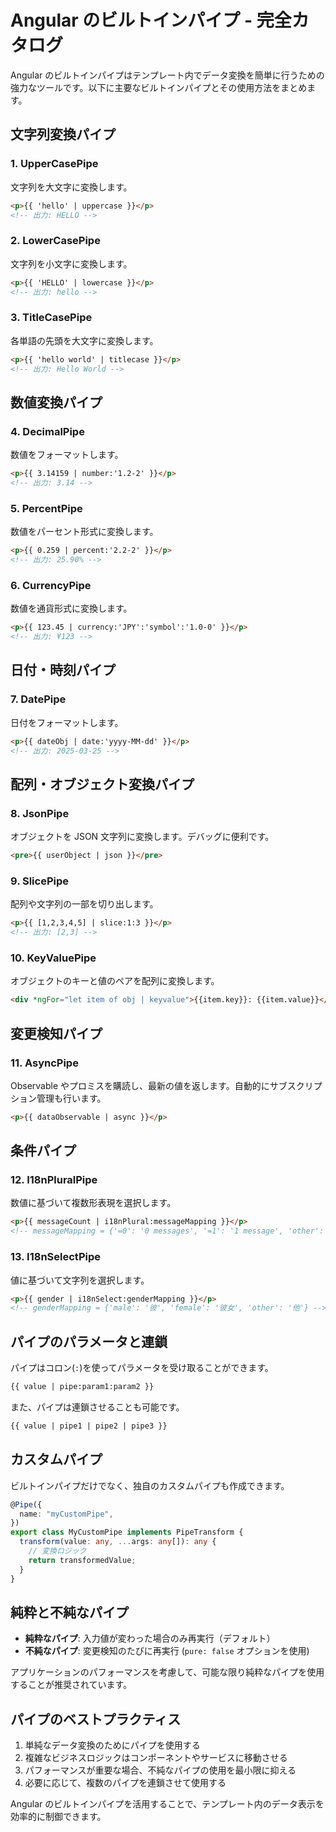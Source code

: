 # Angular のビルトインパイプ - 完全カタログ

Angular のビルトインパイプはテンプレート内でデータ変換を簡単に行うための強力なツールです。以下に主要なビルトインパイプとその使用方法をまとめます。

## 文字列変換パイプ

### 1. UpperCasePipe

文字列を大文字に変換します。

```html
<p>{{ 'hello' | uppercase }}</p>
<!-- 出力: HELLO -->
```

### 2. LowerCasePipe

文字列を小文字に変換します。

```html
<p>{{ 'HELLO' | lowercase }}</p>
<!-- 出力: hello -->
```

### 3. TitleCasePipe

各単語の先頭を大文字に変換します。

```html
<p>{{ 'hello world' | titlecase }}</p>
<!-- 出力: Hello World -->
```

## 数値変換パイプ

### 4. DecimalPipe

数値をフォーマットします。

```html
<p>{{ 3.14159 | number:'1.2-2' }}</p>
<!-- 出力: 3.14 -->
```

### 5. PercentPipe

数値をパーセント形式に変換します。

```html
<p>{{ 0.259 | percent:'2.2-2' }}</p>
<!-- 出力: 25.90% -->
```

### 6. CurrencyPipe

数値を通貨形式に変換します。

```html
<p>{{ 123.45 | currency:'JPY':'symbol':'1.0-0' }}</p>
<!-- 出力: ¥123 -->
```

## 日付・時刻パイプ

### 7. DatePipe

日付をフォーマットします。

```html
<p>{{ dateObj | date:'yyyy-MM-dd' }}</p>
<!-- 出力: 2025-03-25 -->
```

## 配列・オブジェクト変換パイプ

### 8. JsonPipe

オブジェクトを JSON 文字列に変換します。デバッグに便利です。

```html
<pre>{{ userObject | json }}</pre>
```

### 9. SlicePipe

配列や文字列の一部を切り出します。

```html
<p>{{ [1,2,3,4,5] | slice:1:3 }}</p>
<!-- 出力: [2,3] -->
```

### 10. KeyValuePipe

オブジェクトのキーと値のペアを配列に変換します。

```html
<div *ngFor="let item of obj | keyvalue">{{item.key}}: {{item.value}}</div>
```

## 変更検知パイプ

### 11. AsyncPipe

Observable やプロミスを購読し、最新の値を返します。自動的にサブスクリプション管理も行います。

```html
<p>{{ dataObservable | async }}</p>
```

## 条件パイプ

### 12. I18nPluralPipe

数値に基づいて複数形表現を選択します。

```html
<p>{{ messageCount | i18nPlural:messageMapping }}</p>
<!-- messageMapping = {'=0': '0 messages', '=1': '1 message', 'other': '# messages'} -->
```

### 13. I18nSelectPipe

値に基づいて文字列を選択します。

```html
<p>{{ gender | i18nSelect:genderMapping }}</p>
<!-- genderMapping = {'male': '彼', 'female': '彼女', 'other': '他'} -->
```

## パイプのパラメータと連鎖

パイプはコロン(`:`)を使ってパラメータを受け取ることができます。

```html
{{ value | pipe:param1:param2 }}
```

また、パイプは連鎖させることも可能です。

```html
{{ value | pipe1 | pipe2 | pipe3 }}
```

## カスタムパイプ

ビルトインパイプだけでなく、独自のカスタムパイプも作成できます。

```typescript
@Pipe({
  name: "myCustomPipe",
})
export class MyCustomPipe implements PipeTransform {
  transform(value: any, ...args: any[]): any {
    // 変換ロジック
    return transformedValue;
  }
}
```

## 純粋と不純なパイプ

- **純粋なパイプ**: 入力値が変わった場合のみ再実行（デフォルト）
- **不純なパイプ**: 変更検知のたびに再実行 (`pure: false` オプションを使用)

アプリケーションのパフォーマンスを考慮して、可能な限り純粋なパイプを使用することが推奨されています。

## パイプのベストプラクティス

1. 単純なデータ変換のためにパイプを使用する
2. 複雑なビジネスロジックはコンポーネントやサービスに移動させる
3. パフォーマンスが重要な場合、不純なパイプの使用を最小限に抑える
4. 必要に応じて、複数のパイプを連鎖させて使用する

Angular のビルトインパイプを活用することで、テンプレート内のデータ表示を効率的に制御できます。
